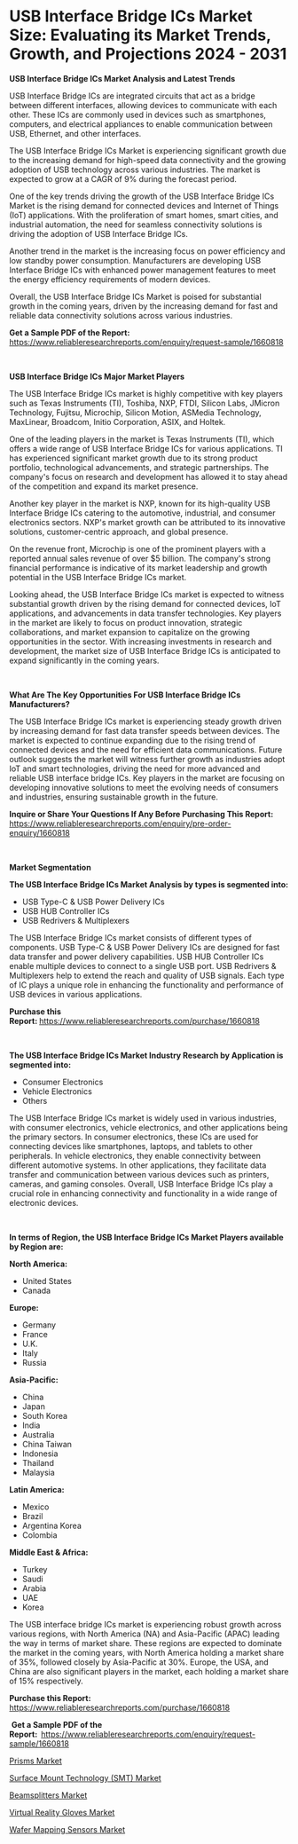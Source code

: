 <p><h1>USB Interface Bridge ICs Market Size: Evaluating its Market Trends, Growth, and Projections 2024 - 2031</h1></p><p><strong>USB Interface Bridge ICs Market Analysis and Latest Trends</strong></p>
<p><p>USB Interface Bridge ICs are integrated circuits that act as a bridge between different interfaces, allowing devices to communicate with each other. These ICs are commonly used in devices such as smartphones, computers, and electrical appliances to enable communication between USB, Ethernet, and other interfaces.</p><p>The USB Interface Bridge ICs Market is experiencing significant growth due to the increasing demand for high-speed data connectivity and the growing adoption of USB technology across various industries. The market is expected to grow at a CAGR of 9% during the forecast period.</p><p>One of the key trends driving the growth of the USB Interface Bridge ICs Market is the rising demand for connected devices and Internet of Things (IoT) applications. With the proliferation of smart homes, smart cities, and industrial automation, the need for seamless connectivity solutions is driving the adoption of USB Interface Bridge ICs.</p><p>Another trend in the market is the increasing focus on power efficiency and low standby power consumption. Manufacturers are developing USB Interface Bridge ICs with enhanced power management features to meet the energy efficiency requirements of modern devices.</p><p>Overall, the USB Interface Bridge ICs Market is poised for substantial growth in the coming years, driven by the increasing demand for fast and reliable data connectivity solutions across various industries.</p></p>
<p><strong>Get a Sample PDF of the Report:&nbsp;</strong> <a href="https://www.reliableresearchreports.com/enquiry/request-sample/1660818">https://www.reliableresearchreports.com/enquiry/request-sample/1660818</a></p>
<p>&nbsp;</p>
<p><strong>USB Interface Bridge ICs Major Market Players</strong></p>
<p><p>The USB Interface Bridge ICs market is highly competitive with key players such as Texas Instruments (TI), Toshiba, NXP, FTDI, Silicon Labs, JMicron Technology, Fujitsu, Microchip, Silicon Motion, ASMedia Technology, MaxLinear, Broadcom, Initio Corporation, ASIX, and Holtek. </p><p>One of the leading players in the market is Texas Instruments (TI), which offers a wide range of USB Interface Bridge ICs for various applications. TI has experienced significant market growth due to its strong product portfolio, technological advancements, and strategic partnerships. The company's focus on research and development has allowed it to stay ahead of the competition and expand its market presence.</p><p>Another key player in the market is NXP, known for its high-quality USB Interface Bridge ICs catering to the automotive, industrial, and consumer electronics sectors. NXP's market growth can be attributed to its innovative solutions, customer-centric approach, and global presence.</p><p>On the revenue front, Microchip is one of the prominent players with a reported annual sales revenue of over $5 billion. The company's strong financial performance is indicative of its market leadership and growth potential in the USB Interface Bridge ICs market.</p><p>Looking ahead, the USB Interface Bridge ICs market is expected to witness substantial growth driven by the rising demand for connected devices, IoT applications, and advancements in data transfer technologies. Key players in the market are likely to focus on product innovation, strategic collaborations, and market expansion to capitalize on the growing opportunities in the sector. With increasing investments in research and development, the market size of USB Interface Bridge ICs is anticipated to expand significantly in the coming years.</p></p>
<p>&nbsp;</p>
<p><strong>What Are The Key Opportunities For USB Interface Bridge ICs Manufacturers?</strong></p>
<p><p>The USB Interface Bridge ICs market is experiencing steady growth driven by increasing demand for fast data transfer speeds between devices. The market is expected to continue expanding due to the rising trend of connected devices and the need for efficient data communications. Future outlook suggests the market will witness further growth as industries adopt IoT and smart technologies, driving the need for more advanced and reliable USB interface bridge ICs. Key players in the market are focusing on developing innovative solutions to meet the evolving needs of consumers and industries, ensuring sustainable growth in the future.</p></p>
<p><strong>Inquire or Share Your Questions If Any Before Purchasing This Report:</strong> <a href="https://www.reliableresearchreports.com/enquiry/pre-order-enquiry/1660818">https://www.reliableresearchreports.com/enquiry/pre-order-enquiry/1660818</a></p>
<p>&nbsp;</p>
<p><strong>Market Segmentation</strong></p>
<p><strong>The USB Interface Bridge ICs Market Analysis by types is segmented into:</strong></p>
<p><ul><li>USB Type-C & USB Power Delivery ICs</li><li>USB HUB Controller ICs</li><li>USB Redrivers & Multiplexers</li></ul></p>
<p><p>The USB Interface Bridge ICs market consists of different types of components. USB Type-C & USB Power Delivery ICs are designed for fast data transfer and power delivery capabilities. USB HUB Controller ICs enable multiple devices to connect to a single USB port. USB Redrivers & Multiplexers help to extend the reach and quality of USB signals. Each type of IC plays a unique role in enhancing the functionality and performance of USB devices in various applications.</p></p>
<p><strong>Purchase this Report:&nbsp;</strong><a href="https://www.reliableresearchreports.com/purchase/1660818">https://www.reliableresearchreports.com/purchase/1660818</a></p>
<p>&nbsp;</p>
<p><strong>The USB Interface Bridge ICs Market Industry Research by Application is segmented into:</strong></p>
<p><ul><li>Consumer Electronics</li><li>Vehicle Electronics</li><li>Others</li></ul></p>
<p><p>The USB Interface Bridge ICs market is widely used in various industries, with consumer electronics, vehicle electronics, and other applications being the primary sectors. In consumer electronics, these ICs are used for connecting devices like smartphones, laptops, and tablets to other peripherals. In vehicle electronics, they enable connectivity between different automotive systems. In other applications, they facilitate data transfer and communication between various devices such as printers, cameras, and gaming consoles. Overall, USB Interface Bridge ICs play a crucial role in enhancing connectivity and functionality in a wide range of electronic devices.</p></p>
<p>&nbsp;</p>
<p><strong>In terms of Region, the USB Interface Bridge ICs Market Players available by Region are:</strong></p>
<p>
    <p> <strong> North America: </strong>
        <ul>
            <li>United States</li>
            <li>Canada</li>
        </ul>
        </p> 
    <p> <strong> Europe: </strong>
        <ul>
            <li>Germany</li>
            <li>France</li>
            <li>U.K.</li>
            <li>Italy</li>
            <li>Russia</li>
        </ul>
        </p> 
    <p> <strong> Asia-Pacific: </strong>
        <ul>
            <li>China</li>
            <li>Japan</li>
            <li>South Korea</li>
            <li>India</li>
            <li>Australia</li>
            <li>China Taiwan</li>
            <li>Indonesia</li>
            <li>Thailand</li>
            <li>Malaysia</li>
        </ul>
        </p> 
    <p> <strong> Latin America: </strong>
        <ul>
            <li>Mexico</li>
            <li>Brazil</li>
            <li>Argentina Korea</li>
            <li>Colombia</li>
        </ul>
        </p> 
    <p> <strong> Middle East & Africa: </strong>
        <ul>
            <li>Turkey</li>
            <li>Saudi</li>
            <li>Arabia</li>
            <li>UAE</li>
            <li>Korea</li>
        </ul>
    </p>
    </p>
<p><p>The USB interface bridge ICs market is experiencing robust growth across various regions, with North America (NA) and Asia-Pacific (APAC) leading the way in terms of market share. These regions are expected to dominate the market in the coming years, with North America holding a market share of 35%, followed closely by Asia-Pacific at 30%. Europe, the USA, and China are also significant players in the market, each holding a market share of 15% respectively.</p></p>
<p><strong>Purchase this Report: </strong><a href="https://www.reliableresearchreports.com/purchase/1660818">https://www.reliableresearchreports.com/purchase/1660818</a></p>
<p>&nbsp;<strong>Get a Sample PDF of the Report:&nbsp;&nbsp;</strong><a href="https://www.reliableresearchreports.com/enquiry/request-sample/1660818">https://www.reliableresearchreports.com/enquiry/request-sample/1660818</a></p>
<p><strong></strong></p>
<p><p><a href="https://view.publitas.com/reportprime-1/prisms-market-size-and-examines-its-market-scope-with-a-primary-focus-on-growth-opportunities-and-forecasted-trends-spanning-from-2024-to-2031/">Prisms Market</a></p><p><a href="https://gamy-alyssum-396.notion.site/Surface-Mount-Technology-SMT-Market-Share-Market-New-Trends-Analysis-Report-By-Type-By-Applicat-1a23bf75661441e49624268de8c3fa38">Surface Mount Technology (SMT) Market</a></p><p><a href="https://view.publitas.com/reportprime-1/beamsplitters-market-offers-provide-insightful-data-for-the-time-period-from-2024-to-2031-and-also-provide-analysis-based-on-application-type-and-region/">Beamsplitters Market</a></p><p><a href="https://boundless-drawbridge-702.notion.site/Virtual-Reality-Gloves-Market-Furnish-Information-about-Market-Size-Market-Share-Market-Dynamics--7c054ce880414e2abd0fb4b979ecbafa">Virtual Reality Gloves Market</a></p><p><a href="https://natural-crush-b99.notion.site/Wafer-Mapping-Sensors-Market-Size-Growth-Outlook-from-2024-to-2031-projecting-at-Market-s-Trends-A-4165b27ae1394a1db7b357316dbb494c">Wafer Mapping Sensors Market</a></p></p>